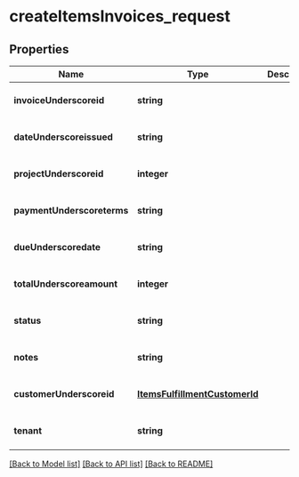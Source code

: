 # createItemsInvoices_request

## Properties
Name | Type | Description | Notes
------------ | ------------- | ------------- | -------------
**invoiceUnderscoreid** | **string** |  | [optional] [default to null]
**dateUnderscoreissued** | **string** |  | [optional] [default to null]
**projectUnderscoreid** | **integer** |  | [optional] [default to null]
**paymentUnderscoreterms** | **string** |  | [optional] [default to null]
**dueUnderscoredate** | **string** |  | [optional] [default to null]
**totalUnderscoreamount** | **integer** |  | [optional] [default to null]
**status** | **string** |  | [optional] [default to null]
**notes** | **string** |  | [optional] [default to null]
**customerUnderscoreid** | [**ItemsFulfillmentCustomerId**](ItemsFulfillmentCustomerId.md) |  | [optional] [default to null]
**tenant** | **string** |  | [optional] [default to null]

[[Back to Model list]](../README.md#documentation-for-models) [[Back to API list]](../README.md#documentation-for-api-endpoints) [[Back to README]](../README.md)


